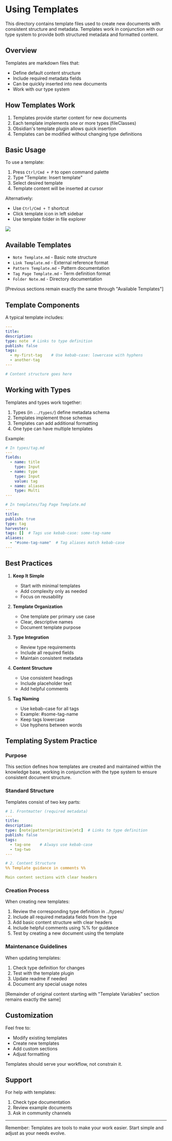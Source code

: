 # Using Templates

This directory contains template files used to create new documents with consistent structure and metadata. Templates work in conjunction with our type system to provide both structured metadata and formatted content.

## Overview

Templates are markdown files that:
- Define default content structure
- Include required metadata fields
- Can be quickly inserted into new documents
- Work with our type system

## How Templates Work

1. Templates provide starter content for new documents
2. Each template implements one or more types (fileClasses)
3. Obsidian's template plugin allows quick insertion
4. Templates can be modified without changing type definitions

## Basic Usage

To use a template:
1. Press `Ctrl/Cmd + P` to open command palette
2. Type "Template: Insert template"
3. Select desired template
4. Template content will be inserted at cursor

Alternatively:
- Use `Ctrl/Cmd + T` shortcut
- Click template icon in left sidebar
- Use template folder in file explorer

![](https://youtu.be/b-TJYCrYOWQ)

## Available Templates

- `Note Template.md` - Basic note structure
- `Link Template.md` - External reference format
- `Pattern Template.md` - Pattern documentation
- `Tag Page Template.md` - Term definition format
- `Folder Note.md` - Directory documentation

[Previous sections remain exactly the same through "Available Templates"]

## Template Components

A typical template includes:

```yaml
---
title: 
description: 
type: note  # Links to type definition
publish: false
tags:
  - my-first-tag    # Use kebab-case: lowercase with hyphens
  - another-tag
---

# Content structure goes here
```

## Working with Types

Templates and types work together:

1. Types (in `../types/`) define metadata schema
2. Templates implement those schemas
3. Templates can add additional formatting
4. One type can have multiple templates

Example:
```yaml
# In types/tag.md
---
fields:
  - name: title
    type: Input
  - name: type
    type: Input
    value: tag
  - name: aliases
    type: Multi
---

# In templates/Tag Page Template.md
---
title: 
publish: true
type: tag
harvester: 
tags: []  # Tags use kebab-case: some-tag-name
aliases:
  - "#some-tag-name"  # Tag aliases match kebab-case
---
```

## Best Practices

1. **Keep It Simple**
   - Start with minimal templates
   - Add complexity only as needed
   - Focus on reusability

2. **Template Organization**
   - One template per primary use case
   - Clear, descriptive names
   - Document template purpose

3. **Type Integration**
   - Review type requirements
   - Include all required fields
   - Maintain consistent metadata

4. **Content Structure**
   - Use consistent headings
   - Include placeholder text
   - Add helpful comments

5. **Tag Naming**
   - Use kebab-case for all tags
   - Example: #some-tag-name
   - Keep tags lowercase
   - Use hyphens between words

## Templating System Practice

### Purpose
This section defines how templates are created and maintained within the knowledge base, working in conjunction with the type system to ensure consistent document structure.

### Standard Structure
Templates consist of two key parts:

```yaml
# 1. Frontmatter (required metadata)
---
title: 
description: 
type: [note|pattern|primitive|etc]  # Links to type definition
publish: false
tags:
  - tag-one    # Always use kebab-case
  - tag-two
---

# 2. Content Structure
%% Template guidance in comments %%

Main content sections with clear headers
```

### Creation Process
When creating new templates:
1. Review the corresponding type definition in ../types/
2. Include all required metadata fields from the type
3. Add basic content structure with clear headers
4. Include helpful comments using %% for guidance
5. Test by creating a new document using the template

### Maintenance Guidelines
When updating templates:
1. Check type definition for changes
2. Test with the template plugin
3. Update readme if needed
4. Document any special usage notes

[Remainder of original content starting with "Template Variables" section remains exactly the same]

## Customization

Feel free to:
- Modify existing templates
- Create new templates
- Add custom sections
- Adjust formatting

Templates should serve your workflow, not constrain it.

## Support

For help with templates:
1. Check type documentation
2. Review example documents
3. Ask in community channels

---

Remember: Templates are tools to make your work easier. Start simple and adjust as your needs evolve.